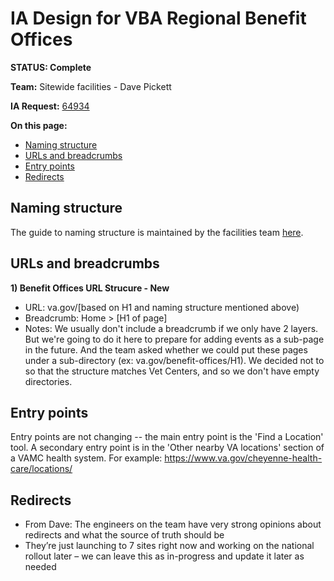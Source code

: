# IA Design for VBA Regional Benefit Offices
**STATUS: Complete**

**Team:** Sitewide facilities - Dave Pickett

**IA Request:** [64934](https://github.com/department-of-veterans-affairs/va.gov-team/issues/64934)

**On this page:**
- [Naming structure](#map)
- [URLs and breadcrumbs](#url)
- [Entry points](#nav)
- [Redirects](#redirects)



## <a name="map"></a>Naming structure<br>
The guide to naming structure is maintained by the facilities team [here](https://github.com/department-of-veterans-affairs/va.gov-team/tree/master/products/facilities/naming-schema#vba-benefits-facilities-naming-schema).


## <a name="url"></a>URLs and breadcrumbs

**1) Benefit Offices URL Strucure - New**
- URL: va.gov/[based on H1 and naming structure mentioned above)
- Breadcrumb: Home > [H1 of page]
- Notes: We usually don't include a breadcrumb if we only have 2 layers. But we're going to do it here to prepare for adding events as a sub-page in the future. And the team asked whether we could put these pages under a sub-directory (ex: va.gov/benefit-offices/H1). We decided not to so that the structure matches Vet Centers, and so we don't have empty directories.



## <a name="nav"></a>Entry points <br>
Entry points are not changing -- the main entry point is the 'Find a Location' tool. A secondary entry point is in the 'Other nearby VA locations' section of a VAMC health system. For example: https://www.va.gov/cheyenne-health-care/locations/


## <a name="redirects"></a>Redirects <br>
- From Dave: The engineers on the team have very strong opinions about redirects and what the source of truth should be
- They’re just launching to 7 sites right now and working on the national rollout later – we can leave this as in-progress and update it later as needed

